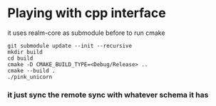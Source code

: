 # Playing with cpp interface

it uses realm-core as submodule before to run cmake

```
git submodule update --init --recursive
mkdir build 
cd build
cmake -D CMAKE_BUILD_TYPE=<Debug/Release> ..
cmake --build .
./pink_unicorn
```

### it just sync the remote sync with whatever schema it has